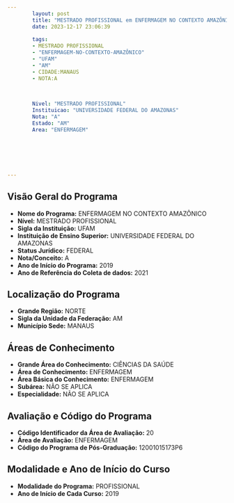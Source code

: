 ```yaml
---
        layout: post
        title: "MESTRADO PROFISSIONAL em ENFERMAGEM NO CONTEXTO AMAZÔNICO na UFAM  "
        date: 2023-12-17 23:06:39
     
        tags:
        - MESTRADO PROFISSIONAL
        - "ENFERMAGEM-NO-CONTEXTO-AMAZÔNICO"
        - "UFAM"
        - "AM"
        - CIDADE:MANAUS
        - NOTA:A
        
       

        Nivel: "MESTRADO PROFISSIONAL"
        Instituicao: "UNIVERSIDADE FEDERAL DO AMAZONAS"
        Nota: "A"
        Estado: "AM"
        Area: "ENFERMAGEM"
        
        
        
        
        
        
---
```

## Visão Geral do Programa
- **Nome do Programa:** ENFERMAGEM NO CONTEXTO AMAZÔNICO
- **Nível:** MESTRADO PROFISSIONAL
- **Sigla da Instituição:** UFAM
- **Instituição de Ensino Superior:** UNIVERSIDADE FEDERAL DO AMAZONAS
- **Status Jurídico:** FEDERAL
- **Nota/Conceito:** A
- **Ano de Início do Programa:** 2019
- **Ano de Referência do Coleta de dados:** 2021

## Localização do Programa
- **Grande Região:** NORTE
- **Sigla da Unidade da Federação:** AM
- **Município Sede:** MANAUS

## Áreas de Conhecimento
- **Grande Área do Conhecimento:** CIÊNCIAS DA SAÚDE
- **Área de Conhecimento:** ENFERMAGEM
- **Área Básica do Conhecimento:** ENFERMAGEM
- **Subárea:** NÃO SE APLICA
- **Especialidade:** NÃO SE APLICA

## Avaliação e Código do Programa
- **Código Identificador da Área de Avaliação:** 20
- **Área de Avaliação:** ENFERMAGEM
- **Código do Programa de Pós-Graduação:** 12001015173P6


## Modalidade e Ano de Início do Curso
- **Modalidade do Programa:** PROFISSIONAL
- **Ano de Início de Cada Curso:** 2019
